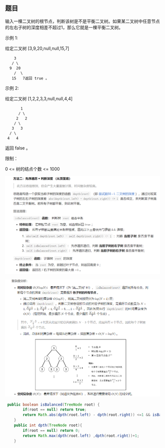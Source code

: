 ## 题目

输入一棵二叉树的根节点，判断该树是不是平衡二叉树。如果某二叉树中任意节点的左右子树的深度相差不超过1，那么它就是一棵平衡二叉树。

示例 1:

给定二叉树 [3,9,20,null,null,15,7]

        3
       / \
      9  20
        /  \
       15   7返回 true 。
示例 2:

给定二叉树 [1,2,2,3,3,null,null,4,4]

           1
      	  / \
    	 2   2
    	/ \
       3   3
      / \
     4   4

返回 false 。

限制：

0 <= 树的结点个数 <= 1000

![image-20210312095137860](picture/image-20210312095137860.png)

![image-20210312095218893](picture/image-20210312095218893.png)

```java
 public boolean isBalanced(TreeNode root) {
        if(root == null) return true;
        return Math.abs(dpth(root.left) - dpth(root.right)) <=1 && isBalanced(root.left) && isBalanced(root.right);
    }
    public int dpth(TreeNode root){
        if(root == null) return 0;
        return Math.max(dpth(root.left) ,dpth(root.right))+1;
    }
```

